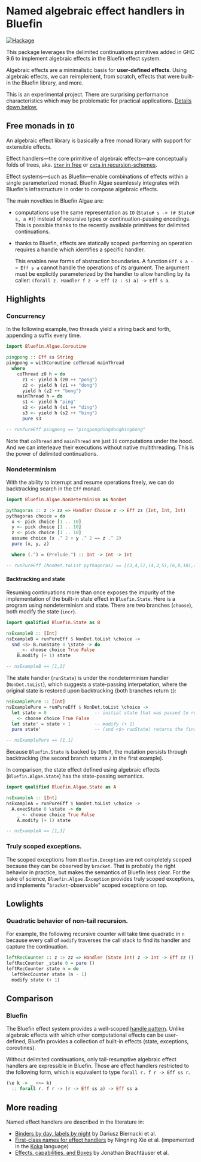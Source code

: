 Named algebraic effect handlers in Bluefin
==========================================

[![Hackage](https://img.shields.io/hackage/v/bluefin-algae.svg)](https://hackage.haskell.org/package/bluefin-algae)

This package leverages the delimited continuations primitives added in
GHC 9.6 to implement algebraic effects in the Bluefin effect system.

Algebraic effects are a minimalistic basis for **user-defined effects**.
Using algebraic effects, we can reimplement, from scratch, effects that
were built-in the Bluefin library, and more.

This is an experimental project. There are surprising performance
characteristics which may be problematic for practical applications.
[Details down below.](#quadratic-behavior-of-non-tail-recursion)

## Free monads in `IO`

An algebraic effect library is basically a free monad library with support for
extensible effects.

Effect handlers—the core primitive of algebraic effects—are conceptually
folds of trees, aka.
[`iter` in free](https://hackage.haskell.org/package/free-5.2/docs/Control-Monad-Free.html)
or [`cata` in recursion-schemes](https://hackage.haskell.org/package/recursion-schemes-5.2.2.5/docs/Data-Functor-Foldable.html#v:cata).

Effect systems—such as Bluefin—enable combinations of effects within a
single parameterized monad. Bluefin Algae seamlessly integrates with Bluefin's
infrastructure in order to compose algebraic effects.

The main novelties in Bluefin Algae are:

- computations use the same representation as `IO` (`State# s -> (# State# s, a #)`)
  instead of recursive types or continuation-passing encodings.
  This is possible thanks to the recently available primitives for delimited
  continuations.

- thanks to Bluefin, effects are statically scoped: performing an operation
  requires a handle which identifies a specific handler.

  This enables new forms of abstraction boundaries.
  A function `Eff s a -> Eff s a` cannot handle the operations of its argument.
  The argument must be explicitly parameterized by the handler to allow
  handling by its caller: `(forall z. Handler f z -> Eff (z : s) a) -> Eff s a`.

## Highlights

### Concurrency

In the following example, two threads yield a string back and forth, appending
a suffix every time.

```haskell
import Bluefin.Algae.Coroutine

pingpong :: Eff ss String
pingpong = withCoroutine coThread mainThread
  where
    coThread z0 h = do
      z1 <- yield h (z0 ++ "pong")
      z2 <- yield h (z1 ++ "dong")
      yield h (z2 ++ "bong")
    mainThread h = do
      s1 <- yield h "ping"
      s2 <- yield h (s1 ++ "ding")
      s3 <- yield h (s2 ++ "bing")
      pure s3

-- runPureEff pingpong == "pingpongdingdongbingbong"
```

Note that `coThread` and `mainThread` are just `IO` computations under the hood.
And we can interleave their executions without native multithreading. This is the
power of delimited continuations.

### Nondeterminism

With the ability to interrupt and resume operations freely, we can do
backtracking search in the `Eff` monad.

```haskell
import Bluefin.Algae.NonDeterminism as NonDet

pythagoras :: z :> zz => Handler Choice z -> Eff zz (Int, Int, Int)
pythagoras choice = do
  x <- pick choice [1 .. 10]
  y <- pick choice [1 .. 10]
  z <- pick choice [1 .. 10]
  assume choice (x .^ 2 + y .^ 2 == z .^ 2)
  pure (x, y, z)

  where (.^) = (Prelude.^) :: Int -> Int -> Int

-- runPureEff (NonDet.toList pythagoras) == [(3,4,5),(4,3,5),(6,8,10),(8,6,10)]
```

#### Backtracking and state

Resuming continuations more than once exposes the impurity of the
implementation of the built-in state effect in `Bluefin.State`.
Here is a program using nondeterminism and state. There are two branches
(`choose`), both modify the state (`incr`).

```haskell
import qualified Bluefin.State as B

nsExampleB :: [Int]
nsExampleB = runPureEff $ NonDet.toList \choice ->
  snd <$> B.runState 0 \state -> do
    _ <- choose choice True False
    B.modify (+ 1) state

-- nsExampleB == [1,2]
```

The state handler (`runState`) is under the nondeterminism handler
(`NonDet.toList`), which suggests a state-passing interpetation, where the
original state is restored upon backtracking (both branches return `1`):

```haskell
nsExamplePure :: [Int]
nsExamplePure = runPureEff $ NonDet.toList \choice ->
  let state = 0                  -- initial state that was passed to runState
  _ <- choose choice True False
  let state' = state + 1         -- modify (+ 1)
  pure state'                    -- (snd <$> runState) returns the final state

-- nsExamplePure == [1,1]
```

Because `Bluefin.State` is backed by `IORef`, the mutation persists
through backtracking (the second branch returns `2` in the first example).

In comparison, the state effect defined using algebraic effects
(`Bluefin.Algae.State`) has the state-passing semantics.

```haskell
import qualified Bluefin.Algae.State as A

nsExampleA :: [Int]
nsExampleA = runPureEff $ NonDet.toList \choice ->
  A.execState 0 \state -> do
    _ <- choose choice True False
    A.modify (+ 1) state

-- nsExampleA == [1,1]
```

### Truly scoped exceptions.

The scoped exceptions from `Bluefin.Exception` are not completely scoped because
they can be observed by `bracket`. That is probably the right behavior in practice,
but makes the semantics of Bluefin less clear. For the sake of science,
`Bluefin.Algae.Exception` provides truly scoped exceptions, and implements
"`bracket`-observable" scoped exceptions on top.

## Lowlights

### Quadratic behavior of non-tail recursion.

For example, the following recursive counter will take time quadratic in `n`
because every call of `modify` traverses the call stack to find its handler
and capture the continuation.

```haskell
leftRecCounter :: z :> zz => Handler (State Int) z -> Int -> Eff zz ()
leftRecCounter _state 0 = pure ()
leftRecCounter state n = do
  leftRecCounter state (n - 1)
  modify state (+ 1)
```

## Comparison

### Bluefin

The Bluefin effect system provides a well-scoped [handle pattern][handle].
Unlike algebraic effects with which other computational effects can be
user-defined, Bluefin provides a collection of built-in effects
(state, exceptions, coroutines).

Without delimited continuations, only tail-resumptive algebraic effect handlers
are expressible in Bluefin. Those are effect handlers restricted to the
following form, which is equivalent to type `forall r. f r -> Eff ss r`.

```haskell
(\e k -> _ >>= k)
  :: forall r. f r -> (r -> Eff ss a) -> Eff ss a
```

[handle]: https://jaspervdj.be/posts/2018-03-08-handle-pattern.html

## More reading

Named effect handlers are described in the literature in:

- [Binders by day, labels by night](https://maciejpirog.github.io/papers/binders-labels.pdf)
    by Dariusz Biernacki et al.
- [First-class names for effect handlers](https://www.microsoft.com/en-us/research/uploads/prod/2021/05/namedh-tr.pdf)
    by Ningning Xie et al. (impemented in the [Koka](https://koka-lang.github.io/koka/doc/index.html) language)
- [Effects, capabilities, and Boxes](https://dl.acm.org/doi/pdf/10.1145/3527320)
    by Jonathan Brachtäuser et al.
